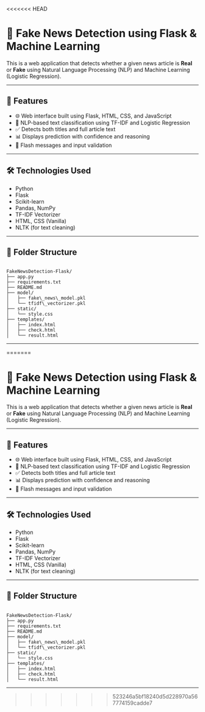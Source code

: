 <<<<<<< HEAD
# 📰 Fake News Detection using Flask & Machine Learning

This is a web application that detects whether a given news article is **Real** or **Fake** using Natural Language Processing (NLP) and Machine Learning (Logistic Regression).

---

## 🚀 Features

- 🌐 Web interface built using Flask, HTML, CSS, and JavaScript
- 🧠 NLP-based text classification using TF-IDF and Logistic Regression
- ✅ Detects both titles and full article text
- 📊 Displays prediction with confidence and reasoning
- 💬 Flash messages and input validation

---

## 🛠️ Technologies Used

- Python
- Flask
- Scikit-learn
- Pandas, NumPy
- TF-IDF Vectorizer
- HTML, CSS (Vanilla)
- NLTK (for text cleaning)

---

## 📂 Folder Structure

```

FakeNewsDetection-Flask/
├── app.py
├── requirements.txt
├── README.md
├── model/
│   ├── fake\_news\_model.pkl
│   └── tfidf\_vectorizer.pkl
├── static/
│   └── style.css
├── templates/
│   ├── index.html
│   ├── check.html
│   └── result.html

```

---
=======
# 📰 Fake News Detection using Flask & Machine Learning

This is a web application that detects whether a given news article is **Real** or **Fake** using Natural Language Processing (NLP) and Machine Learning (Logistic Regression).

---

## 🚀 Features

- 🌐 Web interface built using Flask, HTML, CSS, and JavaScript
- 🧠 NLP-based text classification using TF-IDF and Logistic Regression
- ✅ Detects both titles and full article text
- 📊 Displays prediction with confidence and reasoning
- 💬 Flash messages and input validation

---

## 🛠️ Technologies Used

- Python
- Flask
- Scikit-learn
- Pandas, NumPy
- TF-IDF Vectorizer
- HTML, CSS (Vanilla)
- NLTK (for text cleaning)

---

## 📂 Folder Structure

```

FakeNewsDetection-Flask/
├── app.py
├── requirements.txt
├── README.md
├── model/
│   ├── fake\_news\_model.pkl
│   └── tfidf\_vectorizer.pkl
├── static/
│   └── style.css
├── templates/
│   ├── index.html
│   ├── check.html
│   └── result.html

```

---
>>>>>>> 523246a5bf18240d5d228970a567774159cadde7
